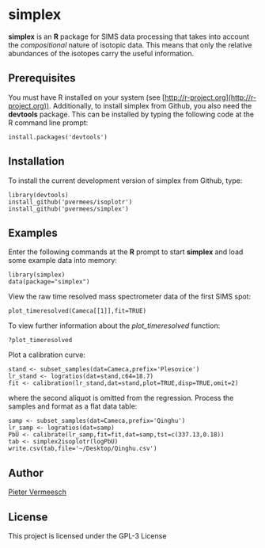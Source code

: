 # simplex

**simplex** is an **R** package for SIMS data processing that takes
  into account the *compositional* nature of isotopic data. This means
  that only the relative abundances of the isotopes carry the useful
  information.

## Prerequisites

You must have R installed on your system (see
[http://r-project.org](http://r-project.org)).  Additionally, to
install simplex from Github, you also need the **devtools** package.
This can be installed by typing the following code at the R command
line prompt:

```
install.packages('devtools')
```

## Installation

To install the current development version of simplex from Github, type:

```
library(devtools)
install_github('pvermees/isoplotr')
install_github('pvermees/simplex')
```

## Examples

Enter the following commands at the **R** prompt to start **simplex**
and load some example data into memory:

```
library(simplex)
data(package="simplex")
```

View the raw time resolved mass spectrometer data of the first SIMS
spot:

```
plot_timeresolved(Cameca[[1]],fit=TRUE)
```

To view further information about the *plot_timeresolved* function:

```
?plot_timeresolved
```

Plot a calibration curve:

```
stand <- subset_samples(dat=Cameca,prefix='Plesovice')
lr_stand <- logratios(dat=stand,c64=18.7)
fit <- calibration(lr_stand,dat=stand,plot=TRUE,disp=TRUE,omit=2)
```

where the second aliquot is omitted from the regression. Process
the samples and format as a flat data table:

```
samp <- subset_samples(dat=Cameca,prefix='Qinghu')
lr_samp <- logratios(dat=samp)
PbU <- calibrate(lr_samp,fit=fit,dat=samp,tst=c(337.13,0.18))
tab <- simplex2isoplotr(logPbU)
write.csv(tab,file='~/Desktop/Qinghu.csv')
```

## Author

[Pieter Vermeesch](http://ucl.ac.uk/~ucfbpve)

## License

This project is licensed under the GPL-3 License
